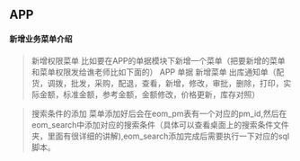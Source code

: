 
##	APP
####  新增业务菜单介绍
> 新增权限菜单
	比如要在APP的单据模块下新增一个菜单（把要新增的菜单和菜单权限发给谯老师比如下面的）
	APP 单据 新增菜单 出库通知单（配货，调拨，批发，采购，配退，查看，新增，修改，审批，删除，打印，实际金额，标准金额，参考金额，金额修改，价格更新，库存对照）

>搜索条件的添加
	菜单添加好后会在eom_pm表有一个对应的pm_id,然后在eom_search中添加对应的搜索条件（具体可以查看桌面上的搜索条件文件夹，里面有很详细的讲解),eom_search添加完成后需要执行一下对应的sql脚本。
	

<!--stackedit_data:
eyJoaXN0b3J5IjpbLTI5NDcyNjE5XX0=
-->